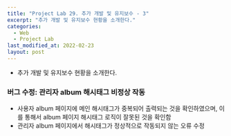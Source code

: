 ```yaml
---
title: "Project Lab 29. 추가 개발 및 유지보수 - 3"
excerpt: "추가 개발 및 유지보수 현황을 소개한다."
categories:
  - Web
  - Project Lab
last_modified_at: 2022-02-23
layout: post
---
```

- 추가 개발 및 유지보수 현황을 소개한다.



### 버그 수정: 관리자 album 해시태그 비정상 작동
- 사용자 album 페이지에 메인 해시태그가 중복되어 출력되는 것을 확인하였으며, 이를 통해서 album 페이지 해시태그 로직이 잘못된 것을 확인함
- 관리자 album 페이지에서 해시태그가 정상적으로 작동되지 않는 오류 수정

